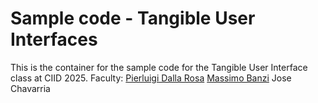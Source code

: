 # Sample code - Tangible User Interfaces

This is the container for the sample code for the Tangible User Interface class at CIID 2025.
Faculty:
[Pierluigi Dalla Rosa](www.pierdr.com)
[Massimo Banzi](https://massimobanzi.com/)
Jose Chavarria


